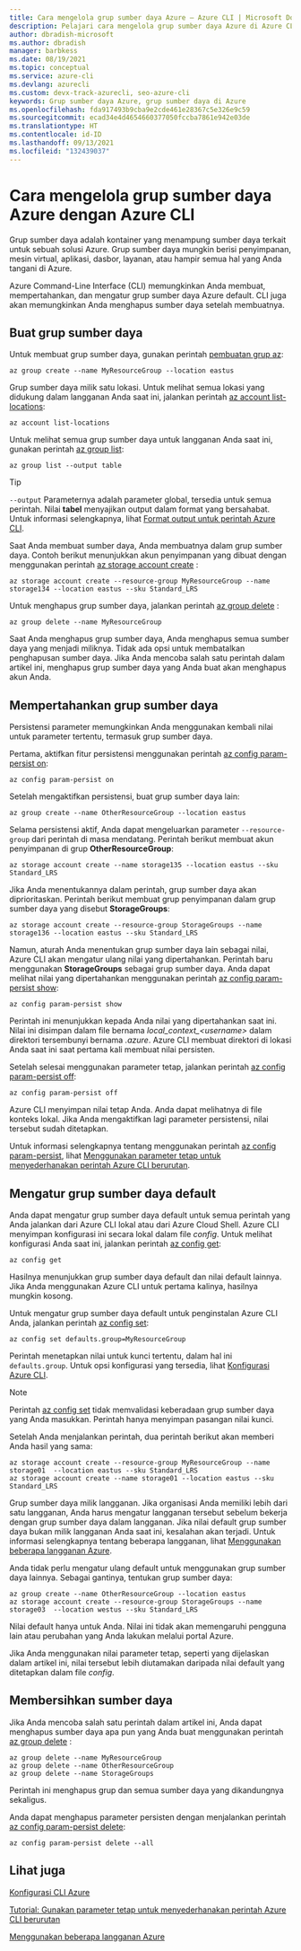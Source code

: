 ```yaml
---
title: Cara mengelola grup sumber daya Azure – Azure CLI | Microsoft Docs
description: Pelajari cara mengelola grup sumber daya Azure di Azure CLI, alat lintas platform untuk menyambung ke Azure dan menjalankan perintah administratif pada sumber daya Azure.
author: dbradish-microsoft
ms.author: dbradish
manager: barbkess
ms.date: 08/19/2021
ms.topic: conceptual
ms.service: azure-cli
ms.devlang: azurecli
ms.custom: devx-track-azurecli, seo-azure-cli
keywords: Grup sumber daya Azure, grup sumber daya di Azure
ms.openlocfilehash: fda917493b9cba9e2cde461e28367c5e326e9c59
ms.sourcegitcommit: ecad34e4d4654660377050fccba7861e942e03de
ms.translationtype: HT
ms.contentlocale: id-ID
ms.lasthandoff: 09/13/2021
ms.locfileid: "132439037"
---
```

# <a name="how-to-manage-azure-resource-groups-with-the-azure-cli"></a>Cara mengelola grup sumber daya Azure dengan Azure CLI

Grup sumber daya adalah kontainer yang menampung sumber daya terkait untuk sebuah solusi Azure. Grup sumber daya mungkin berisi penyimpanan, mesin virtual, aplikasi, dasbor, layanan, atau hampir semua hal yang Anda tangani di Azure.

Azure Command-Line Interface (CLI) memungkinkan Anda membuat, mempertahankan, dan mengatur grup sumber daya Azure default. CLI juga akan memungkinkan Anda menghapus sumber daya setelah membuatnya. 

## <a name="create-a-resource-group"></a>Buat grup sumber daya

Untuk membuat grup sumber daya, gunakan perintah [pembuatan grup az](/cli/azure/group#az_group_create):

```azurecli
az group create --name MyResourceGroup --location eastus
```

Grup sumber daya milik satu lokasi. Untuk melihat semua lokasi yang didukung dalam langganan Anda saat ini, jalankan perintah [az account list-locations](/cli/azure/account#az_account_list_locations):

```azurecli
az account list-locations
```

Untuk melihat semua grup sumber daya untuk langganan Anda saat ini, gunakan perintah [az group list](/cli/azure/group#az_group_list):

```azurecli
az group list --output table
```

> [!TIP]
> `--output` Parameternya adalah parameter global, tersedia untuk semua perintah. Nilai **tabel** menyajikan output dalam format yang bersahabat. Untuk informasi selengkapnya, lihat [Format output untuk perintah Azure CLI](/cli/azure/format-output-azure-cli).

Saat Anda membuat sumber daya, Anda membuatnya dalam grup sumber daya. Contoh berikut menunjukkan akun penyimpanan yang dibuat dengan menggunakan perintah [az storage account create](/cli/azure/storage/account#az_storage_account_create) :

```azurecli
az storage account create --resource-group MyResourceGroup --name storage134 --location eastus --sku Standard_LRS
```

Untuk menghapus grup sumber daya, jalankan perintah [az group delete](/cli/azure/group#az_group_delete) :

```azurecli
az group delete --name MyResourceGroup
```

Saat Anda menghapus grup sumber daya, Anda menghapus semua sumber daya yang menjadi miliknya. Tidak ada opsi untuk membatalkan penghapusan sumber daya. Jika Anda mencoba salah satu perintah dalam artikel ini, menghapus grup sumber daya yang Anda buat akan menghapus akun Anda.

## <a name="persist-a-resource-group"></a>Mempertahankan grup sumber daya

Persistensi parameter memungkinkan Anda menggunakan kembali nilai untuk parameter tertentu, termasuk grup sumber daya.

Pertama, aktifkan fitur persistensi menggunakan perintah [az config param-persist on](/cli/azure/config/param-persist#az_config_param_persist_on):

```azurecli
az config param-persist on
```

Setelah mengaktifkan persistensi, buat grup sumber daya lain:

 ```azurecli
az group create --name OtherResourceGroup --location eastus
```

Selama persistensi aktif, Anda dapat mengeluarkan parameter `--resource-group` dari perintah di masa mendatang. Perintah berikut membuat akun penyimpanan di grup **OtherResourceGroup**:

```azurecli
az storage account create --name storage135 --location eastus --sku Standard_LRS
```

Jika Anda menentukannya dalam perintah, grup sumber daya akan diprioritaskan. Perintah berikut membuat grup penyimpanan dalam grup sumber daya yang disebut **StorageGroups**:

```azurecli
az storage account create --resource-group StorageGroups --name storage136 --location eastus --sku Standard_LRS
```

Namun, aturah Anda menentukan grup sumber daya lain sebagai nilai, Azure CLI akan mengatur ulang nilai yang dipertahankan. Perintah baru menggunakan **StorageGroups** sebagai grup sumber daya. Anda dapat melihat nilai yang dipertahankan menggunakan perintah [az config param-persist show](/cli/azure/config/param-persist#az_config_param_persist_show):

```azurecli
az config param-persist show
```

Perintah ini menunjukkan kepada Anda nilai yang dipertahankan saat ini. Nilai ini disimpan dalam file bernama *local_context_\<username>* dalam direktori tersembunyi bernama *.azure*. Azure CLI membuat direktori di lokasi Anda saat ini saat pertama kali membuat nilai persisten.

Setelah selesai menggunakan parameter tetap, jalankan perintah [az config param-persist off](/cli/azure/config/param-persist#az_config_param_persist_off):

```azurecli
az config param-persist off
```

Azure CLI menyimpan nilai tetap Anda. Anda dapat melihatnya di file konteks lokal. Jika Anda mengaktifkan lagi parameter persistensi, nilai tersebut sudah ditetapkan.

Untuk informasi selengkapnya tentang menggunakan perintah [az config param-persist](/cli/azure/config/param-persist), lihat [Menggunakan parameter tetap untuk menyederhanakan perintah Azure CLI berurutan](/cli/azure/param-persist-tutorial).

## <a name="set-a-default-resource-group"></a>Mengatur grup sumber daya default

Anda dapat mengatur grup sumber daya default untuk semua perintah yang Anda jalankan dari Azure CLI lokal atau dari Azure Cloud Shell. Azure CLI menyimpan konfigurasi ini secara lokal dalam file *config*. Untuk melihat konfigurasi Anda saat ini, jalankan perintah [az config get](/cli/azure/config#az_config_get):

```azurecli
az config get
```

Hasilnya menunjukkan grup sumber daya default dan nilai default lainnya. Jika Anda menggunakan Azure CLI untuk pertama kalinya, hasilnya mungkin kosong.

Untuk mengatur grup sumber daya default untuk penginstalan Azure CLI Anda, jalankan perintah [az config set](/cli/azure/config#az_config_set):

```azurecli
az config set defaults.group=MyResourceGroup
```

Perintah menetapkan nilai untuk kunci tertentu, dalam hal ini `defaults.group`. Untuk opsi konfigurasi yang tersedia, lihat [Konfigurasi Azure CLI](/cli/azure/azure-cli-configuration).

> [!NOTE]
> Perintah [az config set](/cli/azure/config#az_config_set) tidak memvalidasi keberadaan grup sumber daya yang Anda masukkan. Perintah hanya menyimpan pasangan nilai kunci.

Setelah Anda menjalankan perintah, dua perintah berikut akan memberi Anda hasil yang sama:

```azurecli
az storage account create --resource-group MyResourceGroup --name storage01  --location eastus --sku Standard_LRS
az storage account create --name storage01 --location eastus --sku Standard_LRS
```

Grup sumber daya milik langganan. Jika organisasi Anda memiliki lebih dari satu langganan, Anda harus mengatur langganan tersebut sebelum bekerja dengan grup sumber daya dalam langganan. Jika nilai default grup sumber daya bukan milik langganan Anda saat ini, kesalahan akan terjadi. Untuk informasi selengkapnya tentang beberapa langganan, lihat [Menggunakan beberapa langganan Azure](manage-azure-subscriptions-azure-cli.md).

Anda tidak perlu mengatur ulang default untuk menggunakan grup sumber daya lainnya. Sebagai gantinya, tentukan grup sumber daya:

```azurecli
az group create --name OtherResourceGroup --location eastus
az storage account create --resource-group StorageGroups --name storage03  --location westus --sku Standard_LRS
```

Nilai default hanya untuk Anda. Nilai ini tidak akan memengaruhi pengguna lain atau perubahan yang Anda lakukan melalui portal Azure.

Jika Anda menggunakan nilai parameter tetap, seperti yang dijelaskan dalam artikel ini, nilai tersebut lebih diutamakan daripada nilai default yang ditetapkan dalam file *config*.

## <a name="clean-up-resources"></a>Membersihkan sumber daya

Jika Anda mencoba salah satu perintah dalam artikel ini, Anda dapat menghapus sumber daya apa pun yang Anda buat menggunakan perintah [az group delete](/cli/azure/group#az_group_delete) :

```azurecli
az group delete --name MyResourceGroup
az group delete --name OtherResourceGroup
az group delete --name StorageGroups
```

Perintah ini menghapus grup dan semua sumber daya yang dikandungnya sekaligus.

Anda dapat menghapus parameter persisten dengan menjalankan perintah [az config param-persist delete](/cli/azure/config/param-persist#az_config_param_persist_delete):

```azurecli
az config param-persist delete --all
```

## <a name="see-also"></a>Lihat juga

[Konfigurasi CLI Azure](/cli/azure/azure-cli-configuration)

[Tutorial: Gunakan parameter tetap untuk menyederhanakan perintah Azure CLI berurutan](/cli/azure/param-persist-tutorial)

[Menggunakan beberapa langganan Azure](manage-azure-subscriptions-azure-cli.md)
